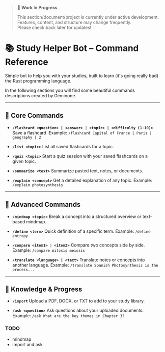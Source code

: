 > 🚧 **Work In Progress**
>
> This section/document/project is currently under active development.  
> Features, content, and structure may change frequently.  
> Please check back later for updates!

# 📚 Study Helper Bot – Command Reference

Simple bot to help you with your studies, built to learn (it's going really bad) the Rust programming language.

In the following sections you will find some beautiful commands descriptions created by Geminone.

---

## 🔹 Core Commands

- **`/flashcard <question> | <answer> | <topic> | <difficulty (1-10)>`**
  Save a flashcard.
  Example: `/flashcard Capital of France | Paris | geography | 2`

- **`/list <topic>`**
  List all saved flashcards for a topic.

- **`/quiz <topic>`**
  Start a quiz session with your saved flashcards on a given topic.

- **`/summarize <text>`**
  Summarize pasted text, notes, or documents.

- **`/explain <concept>`**
  Get a detailed explanation of any topic.
  Example: `/explain photosynthesis`

---

## 🔹 Advanced Commands

- **`/mindmap <topic>`**
  Break a concept into a structured overview or text-based mindmap.

- **`/define <term>`**
  Quick definition of a specific term.
  Example: `/define entropy`

- **`/compare <item1> | <item2>`**
  Compare two concepts side by side.
  Example: `/compare mitosis meiosis`

- **`/translate <language> | <text>`**
  Translate notes or concepts into another language.
  Example: `/translate Spanish Photosynthesis is the process...`

---

## 🔹 Knowledge & Progress

- **`/import`**
  Upload a PDF, DOCX, or TXT to add to your study library.

- **`/ask <question>`**
  Ask questions about your uploaded documents.
  Example: `/ask What are the key themes in Chapter 3?`

### TODO

- mindmap
- import and ask
